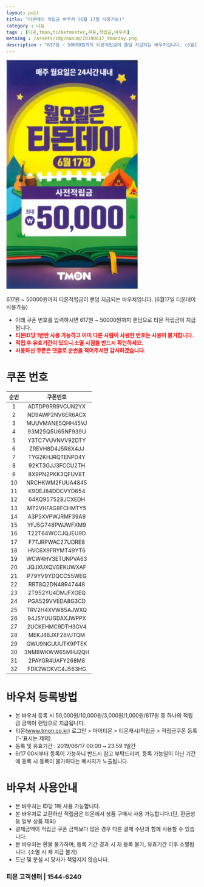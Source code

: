 ```yaml
---
layout: post
title: "티몬데이 적립금 바우처 (6월 17일 사용가능)"
category : 나눔
tags : [티몬,tmon,ticketmoster,쿠폰,적립금,바우처]
metaimg : /assets/img/nanum/20190617_tmonday.png
description : "617원 ~ 50000원까지 티몬적립금이 랜덤 지급되는 바우처입니다. (6월17일 티몬데이 사용가능)"
---
```


![티몬 적립금 바우처 이미지](/assets/img/nanum/20190617_tmonday.png)

617원 ~ 50000원까지 티몬적립금이 랜덤 지급되는 바우처입니다. (6월17일 티몬데이 사용가능)
- 아래 쿠폰 번호를 입력하시면 617원 ~ 50000원까지 랜덤으로 티몬 적립금이 지급됩니다.    
- <b style="color:red">티몬ID당 1번만 사용 가능하고 이미 다른 사람이 사용한 번호는 사용이 불가합니다.</b>    
- <b style="color:red">적립 후 유효기간이 있으니 소멸 시점을 반드시 확인하세요.</b>
- <b style="color:red">사용하신 쿠폰은 댓글로 순번을 적어주시면 감사하겠습니다.</b>


# 쿠폰 번호 #

| 순번 | 쿠폰번호 |     
|:----:|:----:|       
|1|ADTDP9RR9VCUN2YX|     
|2|ND9AWP2NV6ER6ACX|     
|3|MUUVMANE5QHH45VJ|       
|4|93M25Q5U65NF939U|       
|5|Y3TC7VUVNVV92DTY|      
|6|ZREVH8D4J5R8X4JJ|       
|7|TYG2KHJRQTENPD4Y|       
|8|92KT3GJJ3FCCU2TH|       
|9|8X9PN2PKK3QFUV8T|       
|10|NRCHKWM2FUUA4845|       
|11|K9DEJ84DDCVYD654|       
|12|64KQ957528JCXEDH|       
|13|M72VHFAG8FCHMTY5|       
|14|A3P5XVPWJRMF39A9|       
|15|YFJ5G748PWJWFXM9|       
|16|T22T64WCCJQJEU9D|       
|17|F7TJRPWAC27UDRE8|       
|18|HVC6X9FRYMT49YT6|       
|19|WCW4HV3ETUNPVA63|       
|20|JQJXUXQVGEKUWXAF|       
|21|P79YV9YDQCC55WEG|        
|22|RRT8Q2DN48R47448|       
|23|2T952YU4DMJFXGEQ|        
|24|PGA529VVEDA8G3CD|       
|25|TRV2H4XVW85AJWXQ|       
|26|94J5YUUGDAXJWPPX|        
|27|2UCKEHMC9DTH3GV4|        
|28|MEKJ48JXF28VJTQM|       
|29|QWU9NGUUUTK9PTEK|        
|30|3NM8WKWW65MHJ2QH|       
|31|2PAYGR4UAFY268M8|        
|32|FDX2WCKVC4J563HG|       


# 바우처 등록방법 #
- 본 바우처 등록 시 50,000원/10,000원/3,000원/1,000원/617원 중 하나의 적립금 금액이 랜덤으로 지급됩니다.
- 티몬(www.tmon.co.kr) 로그인 > 마이티몬 > 티몬캐시/적립금 > 적립금쿠폰 등록 ('-'표시는 제외)
- 등록 및 유효기간 : 2019/06/17 00:00 ~ 23:59 1일간    
- 6/17 00시부터 등록이 가능하니 반드시 참고 부탁드리며, 등록 가능일이 아닌 기간에 등록 시 등록이 불가하다는 메시지가 노출됩니다.

# 바우처 사용안내 #
- 본 바우처는 ID당 1매 사용 가능합니다.
- 본 바우처로 교환하신 적립금은 티몬에서 상품 구매시 사용 가능합니다.(단, 환금성 등 일부 상품 제외)
- 결제금액이 적립금 쿠폰 금액보다 많은 경우 다른 결제 수단과 함께 사용할 수 있습니다.
- 본 바우처는 환불 불가하며, 등록 기간 경과 시 재 등록 불가, 유효기간 이후 소멸됩니다. (소멸 시 재 지급 불가)
- 도난 및 분실 시 당사가 책임지지 않습니다.

### 티몬 고객센터 | 1544-6240 ###
